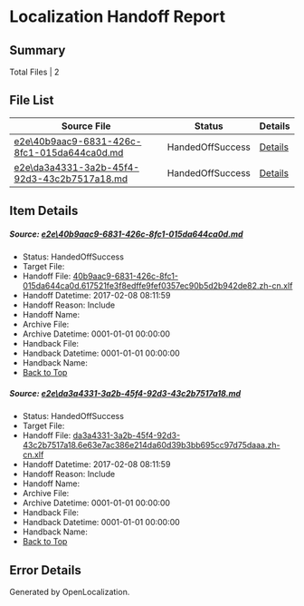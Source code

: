 # <a name='report-top'></a> Localization Handoff Report

## Summary
 Total Files | 2

## File List
 Source File | Status | Details 
 ----------- | ------ | ------- 
 [e2e\40b9aac9-6831-426c-8fc1-015da644ca0d.md](https://github.com/OpenLocalizationTestOrg/ol-test0/blob/fedb78b3ec86ae60923d6f6f23581cd219d70921/e2e/40b9aac9-6831-426c-8fc1-015da644ca0d.md) | HandedOffSuccess | [Details](#ecc326467af0edbf028dca497997992eb73442431)
 [e2e\da3a4331-3a2b-45f4-92d3-43c2b7517a18.md](https://github.com/OpenLocalizationTestOrg/ol-test0/blob/fedb78b3ec86ae60923d6f6f23581cd219d70921/e2e/da3a4331-3a2b-45f4-92d3-43c2b7517a18.md) | HandedOffSuccess | [Details](#ae16b7f55a9695e9bcb34eba497b2c40a223bb292)

## Item Details
##### <a name='ecc326467af0edbf028dca497997992eb73442431'></a> Source: [e2e\40b9aac9-6831-426c-8fc1-015da644ca0d.md](https://github.com/OpenLocalizationTestOrg/ol-test0/blob/fedb78b3ec86ae60923d6f6f23581cd219d70921/e2e/40b9aac9-6831-426c-8fc1-015da644ca0d.md)
* Status: HandedOffSuccess
* Target File: 
* Handoff File: [40b9aac9-6831-426c-8fc1-015da644ca0d.617521fe3f8edffe9fef0357ec90b5d2b942de82.zh-cn.xlf](https://github.com/OpenLocalizationTestOrg/ol-test0-handoff/blob/2c2dca18b33bfd7371c77906e5303184f52bc493/ol-handoff/OpenLocalizationTestOrg/ol-test0-zhcn/shujia/ht/40b9aac9-6831-426c-8fc1-015da644ca0d.617521fe3f8edffe9fef0357ec90b5d2b942de82.zh-cn.xlf)
* Handoff Datetime: 2017-02-08 08:11:59
* Handoff Reason: Include
* Handoff Name: 
* Archive File: 
* Archive Datetime: 0001-01-01 00:00:00
* Handback File: 
* Handback Datetime: 0001-01-01 00:00:00
* Handback Name: 
* [Back to Top](#report-top)

##### <a name='ae16b7f55a9695e9bcb34eba497b2c40a223bb292'></a> Source: [e2e\da3a4331-3a2b-45f4-92d3-43c2b7517a18.md](https://github.com/OpenLocalizationTestOrg/ol-test0/blob/fedb78b3ec86ae60923d6f6f23581cd219d70921/e2e/da3a4331-3a2b-45f4-92d3-43c2b7517a18.md)
* Status: HandedOffSuccess
* Target File: 
* Handoff File: [da3a4331-3a2b-45f4-92d3-43c2b7517a18.6e63e7ac386e214da60d39b3bb695cc97d75daaa.zh-cn.xlf](https://github.com/OpenLocalizationTestOrg/ol-test0-handoff/blob/2c2dca18b33bfd7371c77906e5303184f52bc493/ol-handoff/OpenLocalizationTestOrg/ol-test0-zhcn/shujia/ht/da3a4331-3a2b-45f4-92d3-43c2b7517a18.6e63e7ac386e214da60d39b3bb695cc97d75daaa.zh-cn.xlf)
* Handoff Datetime: 2017-02-08 08:11:59
* Handoff Reason: Include
* Handoff Name: 
* Archive File: 
* Archive Datetime: 0001-01-01 00:00:00
* Handback File: 
* Handback Datetime: 0001-01-01 00:00:00
* Handback Name: 
* [Back to Top](#report-top)


## Error Details

Generated by OpenLocalization.
